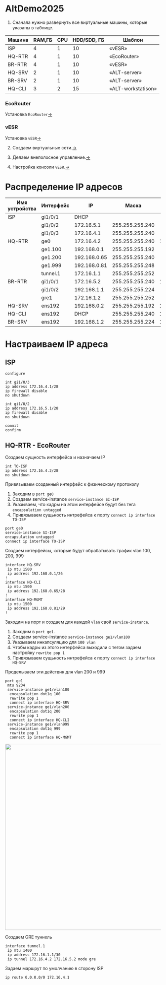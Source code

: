 # AltDemo2025
1. Сначала нужно развернуть все виртуальные машины, которые указаны в таблице.

| Машина | RAM,ГБ | CPU | HDD/SDD, ГБ | Шаблон |
| ------ | ------ | --- | ----------- | ------ |
| ISP | 4 | 1 | 10 | «vESR» |
| HQ-RTR | 4 | 1 | 10 | «EcoRouter» |
| BR-RTR | 4 | 1 | 10 | «vESR» |
| HQ-SRV | 2 | 1 | 10 | «ALT-server» |
| BR-SRV | 2 | 1 | 10 | «ALT-server» |
| HQ-CLI | 3 | 2 | 15 | «ALT-workstatison» |
### EcoRouter
Установка `EcoRouter`[->](./ecorouter_install/README.md)

### vESR
Установка `vESR`[->](./install_vesr/README.md)

2. Создаем виртуальные сети.[->](./create_virtual_switch/README.md)
   
4. Делаем внеполосное управление.[->](./mgmt/README.md)
   
6. Настройка консоли `vESR`.[->](./settings_vesr_console/README.md)
# Распределение IP адресов
 
| Имя устройства | Интерфейс | IP          | Маска           | Шлюз        |
| -------------- | --------- | ----------  | --------------- | ----------- |
| ISP            | gi1/0/1   | DHCP        |                 |             |
|                | gi1/0/2   | 172.16.5.1  | 255.255.255.240 |             |
|                | gi1/0/3   | 172.16.4.1  | 255.255.255.240 |             |
| HQ-RTR         | ge0       | 172.16.4.2  | 255.255.255.240 | 172.16.4.1  |      
|                | ge1.100   | 192.168.0.1 | 255.255.255.192 |             |      
|                | ge1.200   | 192.168.0.65| 255.255.255.240 |             |      
|                | ge1.999   | 192.168.0.81| 255.255.255.248 |             |      
|                | tunnel.1  | 172.16.1.1  | 255.255.255.252 |             |      
| BR-RTR         | gi1/0/1   | 172.16.5.2  | 255.255.255.240 | 172.16.5.1  |      
|                | gi1/0/2   | 192.168.1.1 | 255.255.255.224 |             |
|                | gre1      | 172.16.1.2  | 255.255.255.252 |             |
| HQ-SRV         | ens192    | 192.168.0.2 | 255.255.255.192 | 192.168.0.1 |      
| HQ-CLI         | ens192    | DHCP        | 255.255.255.240 | 192.168.0.65|      
| BR-SRV         | ens192    | 192.168.1.2 | 255.255.255.224 | 192.168.1.1 |      
# Настраиваем IP адреса

## ISP

```
configure

int gi1/0/3
ip address 172.16.4.1/28
ip firewall disable
no shutdown

int gi1/0/2
ip address 172.16.5.1/28
ip firewall disable
no shutdown

commit
confirm
```
## HQ-RTR - EcoRouter

Создаем сущность интерфейса и назначаем IP

```
int TO-ISP
ip address 172.16.4.2/28
no shutdown
```

Привязываем созданный интерфейс к физическому протоколу

1. Заходим в `port ge0`
2. Создаем service-instance `service-instance SI-ISP`
3. Указываем, что кадры на этом интерфейсе будут без тега `encapsulation untagged`
4. Привязываем сущьность интрефейса к порту `connect ip interface TO-ISP`

```
port ge0
service-instance SI-ISP
encapsulation untagged
connect ip interface TO-ISP
```

Создаем интерфейсы, которые будут обрабатывать трафик vlan 100, 200, 999

```
interface HQ-SRV
 ip mtu 1500
 ip address 192.168.0.1/26
!
interface HQ-CLI
 ip mtu 1500
 ip address 192.168.0.65/28
!
interface HQ-MGMT
 ip mtu 1500
 ip address 192.168.0.81/29
!
```

Заходим на порт и создаем для каждой `vlan` свой `service-instance`.

1. Заходим в `port ge1`.
2. Создаем service-instance `service-instance ge1/vlan100`
3. Указываем инкапсуляцию для `100 vlan`
4. Чтобы кадры из этого интерфейса выходили с тегом задаем настройку `rewrite pop 1`
5. Привязываем сущьность интрефейса к порту `connect ip interface HQ-SRV`

Проделываем эти действия для vlan 200 и 999

```
port ge1
 mtu 9234
 service-instance ge1/vlan100
  encapsulation dot1q 100
  rewrite pop 1
  connect ip interface HQ-SRV
 service-instance ge1/vlan200
  encapsulation dot1q 200
  rewrite pop 1
  connect ip interface HQ-CLI
 service-instance ge1/vlan999
  encapsulation dot1q 999
  rewrite pop 1
  connect ip interface HQ-MGMT
```

<img src="02.png" width='600'>

Создаем GRE туннель

```
interface tunnel.1
 ip mtu 1400
 ip address 172.16.1.1/30
 ip tunnel 172.16.4.2 172.16.5.2 mode gre
```

Задаем маршрут по умолчанию в сторону ISP

```
ip route 0.0.0.0/0 172.16.4.1
```
